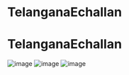 # TelanganaEchallan
# TelanganaEchallan
![image](https://github.com/Niharika0104/TelanganaEchallan/assets/124892559/d1af18b0-9050-44a3-875e-d4b1ed148bf3)
![image](https://github.com/Niharika0104/TelanganaEchallan/assets/124892559/10c55439-4bd8-4420-acee-2ed92948f017)
![image](https://github.com/Niharika0104/TelanganaEchallan/assets/124892559/b8a1dcaa-45a2-4f0f-a6f8-c26f58a656be)



